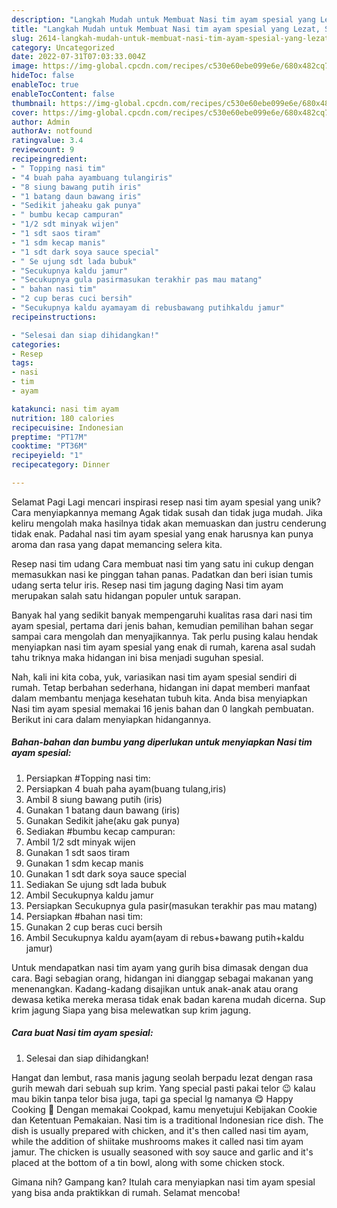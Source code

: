 ```yaml
---
description: "Langkah Mudah untuk Membuat Nasi tim ayam spesial yang Lezat, Sempurna"
title: "Langkah Mudah untuk Membuat Nasi tim ayam spesial yang Lezat, Sempurna"
slug: 2614-langkah-mudah-untuk-membuat-nasi-tim-ayam-spesial-yang-lezat-sempurna
category: Uncategorized
date: 2022-07-31T07:03:33.004Z
image: https://img-global.cpcdn.com/recipes/c530e60ebe099e6e/680x482cq70/nasi-tim-ayam-spesial-foto-resep-utama.jpg
hideToc: false
enableToc: true
enableTocContent: false
thumbnail: https://img-global.cpcdn.com/recipes/c530e60ebe099e6e/680x482cq70/nasi-tim-ayam-spesial-foto-resep-utama.jpg
cover: https://img-global.cpcdn.com/recipes/c530e60ebe099e6e/680x482cq70/nasi-tim-ayam-spesial-foto-resep-utama.jpg
author: Admin
authorAv: notfound
ratingvalue: 3.4
reviewcount: 9
recipeingredient:
- " Topping nasi tim"
- "4 buah paha ayambuang tulangiris"
- "8 siung bawang putih iris"
- "1 batang daun bawang iris"
- "Sedikit jaheaku gak punya"
- " bumbu kecap campuran"
- "1/2 sdt minyak wijen"
- "1 sdt saos tiram"
- "1 sdm kecap manis"
- "1 sdt dark soya sauce special"
- " Se ujung sdt lada bubuk"
- "Secukupnya kaldu jamur"
- "Secukupnya gula pasirmasukan terakhir pas mau matang"
- " bahan nasi tim"
- "2 cup beras cuci bersih"
- "Secukupnya kaldu ayamayam di rebusbawang putihkaldu jamur"
recipeinstructions:

- "Selesai dan siap dihidangkan!"
categories:
- Resep
tags:
- nasi
- tim
- ayam

katakunci: nasi tim ayam 
nutrition: 180 calories
recipecuisine: Indonesian
preptime: "PT17M"
cooktime: "PT36M"
recipeyield: "1"
recipecategory: Dinner

---
```



Selamat Pagi Lagi mencari inspirasi resep nasi tim ayam spesial yang unik? Cara menyiapkannya memang Agak tidak susah dan tidak juga mudah. Jika keliru mengolah maka hasilnya tidak akan memuaskan dan justru cenderung tidak enak. Padahal nasi tim ayam spesial yang enak harusnya kan punya aroma dan rasa yang dapat memancing selera kita.


Resep nasi tim udang Cara membuat nasi tim yang satu ini cukup dengan memasukkan nasi ke pinggan tahan panas. Padatkan dan beri isian tumis udang serta telur iris. Resep nasi tim jagung daging Nasi tim ayam merupakan salah satu hidangan populer untuk sarapan.

Banyak hal yang sedikit banyak mempengaruhi kualitas rasa dari nasi tim ayam spesial, pertama dari jenis bahan, kemudian pemilihan bahan segar sampai cara mengolah dan menyajikannya. Tak perlu pusing kalau hendak menyiapkan nasi tim ayam spesial yang enak di rumah, karena asal sudah tahu triknya maka hidangan ini bisa menjadi suguhan spesial.


Nah, kali ini kita coba, yuk, variasikan nasi tim ayam spesial sendiri di rumah. Tetap berbahan sederhana, hidangan ini dapat memberi manfaat dalam membantu menjaga kesehatan tubuh kita. Anda bisa menyiapkan Nasi tim ayam spesial memakai 16 jenis bahan dan 0 langkah pembuatan. Berikut ini cara dalam menyiapkan hidangannya.

<!--inarticleads1-->

##### Bahan-bahan dan bumbu yang diperlukan untuk menyiapkan Nasi tim ayam spesial:

1. Persiapkan  #Topping nasi tim:
1. Persiapkan 4 buah paha ayam(buang tulang,iris)
1. Ambil 8 siung bawang putih (iris)
1. Gunakan 1 batang daun bawang (iris)
1. Gunakan Sedikit jahe(aku gak punya)
1. Sediakan  #bumbu kecap campuran:
1. Ambil 1/2 sdt minyak wijen
1. Gunakan 1 sdt saos tiram
1. Gunakan 1 sdm kecap manis
1. Gunakan 1 sdt dark soya sauce special
1. Sediakan  Se ujung sdt lada bubuk
1. Ambil Secukupnya kaldu jamur
1. Persiapkan Secukupnya gula pasir(masukan terakhir pas mau matang)
1. Persiapkan  #bahan nasi tim:
1. Gunakan 2 cup beras cuci bersih
1. Ambil Secukupnya kaldu ayam(ayam di rebus+bawang putih+kaldu jamur)


Untuk mendapatkan nasi tim ayam yang gurih bisa dimasak dengan dua cara. Bagi sebagian orang, hidangan ini dianggap sebagai makanan yang menenangkan. Kadang-kadang disajikan untuk anak-anak atau orang dewasa ketika mereka merasa tidak enak badan karena mudah dicerna. Sup krim jagung Siapa yang bisa melewatkan sup krim jagung. 

<!--inarticleads2-->

##### Cara buat Nasi tim ayam spesial:


1. Selesai dan siap dihidangkan!

Hangat dan lembut, rasa manis jagung seolah berpadu lezat dengan rasa gurih mewah dari sebuah sup krim. Yang special pasti pakai telor 😉 kalau mau bikin tanpa telor bisa juga, tapi ga special lg namanya 😋 Happy Cooking 🥳 Dengan memakai Cookpad, kamu menyetujui Kebijakan Cookie dan Ketentuan Pemakaian. Nasi tim is a traditional Indonesian rice dish. The dish is usually prepared with chicken, and it&#39;s then called nasi tim ayam, while the addition of shiitake mushrooms makes it called nasi tim ayam jamur. The chicken is usually seasoned with soy sauce and garlic and it&#39;s placed at the bottom of a tin bowl, along with some chicken stock. 

Gimana nih? Gampang kan? Itulah cara menyiapkan nasi tim ayam spesial yang bisa anda praktikkan di rumah. Selamat mencoba!
